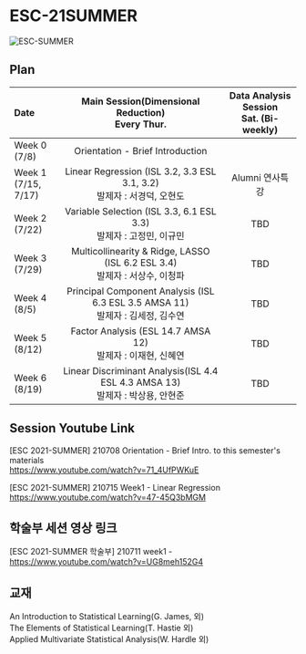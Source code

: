 # ESC-21SUMMER
![ESC-SUMMER](https://user-images.githubusercontent.com/56993675/124572539-ac6f7600-de83-11eb-9264-110f7dbc3968.png)

## Plan
| Date | Main Session(Dimensional Reduction) <br> Every Thur.| Data Analysis Session <br> Sat. (Bi-weekly) |
|:-------|:-----------------------:|:---------------------:|
|Week 0<br/>(7/8)| Orientation - Brief Introduction ||
|Week 1<br/>(7/15, 7/17)| Linear Regression (ISL 3.2, 3.3 ESL 3.1, 3.2)<br/> 발제자 : 서경덕, 오현도 |Alumni 연사특강|
|Week 2<br/>(7/22)| Variable Selection (ISL 3.3, 6.1 ESL 3.3)<br/> 발제자 : 고정민, 이규민 |TBD|
|Week 3<br/>(7/29)| Multicollinearity & Ridge, LASSO (ISL 6.2 ESL 3.4)<br/> 발제자 : 서상수, 이청파 |TBD|
|Week 4<br/>(8/5)| Principal Component Analysis (ISL 6.3 ESL 3.5 AMSA 11)<br/> 발제자 : 김세정, 김수연 |TBD|
|Week 5<br/>(8/12)| Factor Analysis (ESL 14.7 AMSA 12)<br/> 발제자 : 이재현, 신혜연 |TBD|
|Week 6<br/>(8/19)| Linear Discriminant Analysis(ISL 4.4 ESL 4.3 AMSA 13)<br/> 발제자 : 박상용, 안현준 |TBD|


## Session Youtube Link
[ESC 2021-SUMMER] 210708 Orientation - Brief Intro. to this semester's materials  
https://www.youtube.com/watch?v=71_4UfPWKuE

[ESC 2021-SUMMER] 210715 Week1 - Linear Regression
https://www.youtube.com/watch?v=47-45Q3bMGM


## 학술부 세션 영상 링크
[ESC 2021-SUMMER 학술부]  210711 week1 -
https://www.youtube.com/watch?v=UG8meh152G4  


## 교재
An Introduction to Statistical Learning(G. James, 외)  
The Elements of Statistical Learning(T. Hastie 외)  
Applied Multivariate Statistical Analysis(W. Hardle 외)  
